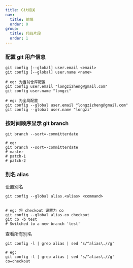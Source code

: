 ```yaml
---
title: Git相关
nav:
  title: 前端
  order: 0
group:
  title: 代码片段
  order: 1
---
```


### 配置 git 用户信息

```shell
git config [--global] user.email <email>
git config [--global] user.name <name>

# eg: 为当前仓库配置
git config user.email "longzizheng@gmail.com"
git config user.name "longzi"

# eg: 为全局配置
git config --global user.email "longzizheng@gmail.com"
git config --global user.name "longzi"
```

### 按时间顺序显示 git branch

```shell
git branch --sort=-committerdate

# eg:
git branch --sort=-committerdate
# master
# patch-1
# patch-2
```

### 别名 alias

设置别名

```shell
git config --global alias.<alias> <command>


# eg: 将 checkout 设置为 co
git config --global alias.co checkout
git co -b test
# Switched to a new branch 'test'
```

查看所有别名

```shell
git config -l | grep alias | sed 's/^alias\.//g'

# eg:
git config -l | grep alias | sed 's/^alias\.//g'
co=checkout
```
